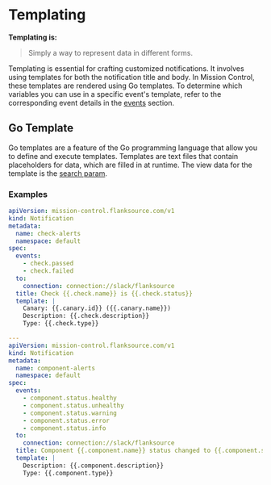 # Templating

**Templating is:**

> Simply a way to represent data in different forms.

Templating is essential for crafting customized notifications. It involves using templates for both the notification title and body. In Mission Control, these templates are rendered using Go templates. To determine which variables you can use in a specific event's template, refer to the corresponding event details in the [events](../events) section.

## Go Template

Go templates are a feature of the Go programming language that allow you to define and execute templates. Templates are text files that contain placeholders for data, which are filled in at runtime. The view data for the template is the [search param](./api.md#search-params).

### Examples

```yaml title="check-alerts.yaml"
apiVersion: mission-control.flanksource.com/v1
kind: Notification
metadata:
  name: check-alerts
  namespace: default
spec:
  events:
    - check.passed
    - check.failed
  to:
    connection: connection://slack/flanksource
  title: Check {{.check.name}} is {{.check.status}}
  template: |
    Canary: {{.canary.id}} ({{.canary.name}})
    Description: {{.check.description}}
    Type: {{.check.type}}
```

```yaml title="component-alerts.yaml"
---
apiVersion: mission-control.flanksource.com/v1
kind: Notification
metadata:
  name: component-alerts
  namespace: default
spec:
  events:
    - component.status.healthy
    - component.status.unhealthy
    - component.status.warning
    - component.status.error
    - component.status.info
  to:
    connection: connection://slack/flanksource
  title: Component {{.component.name}} status changed to {{.component.status}}
  template: |
    Description: {{.component.description}}
    Type: {{.component.type}}
```
